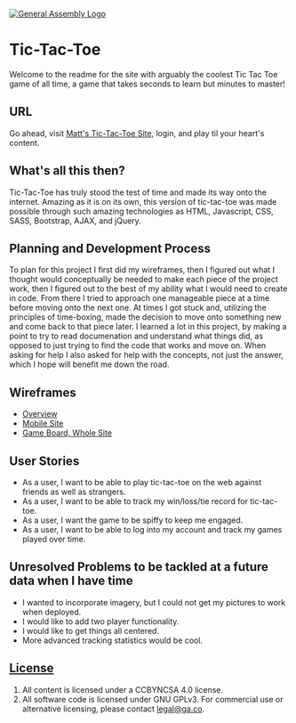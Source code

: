 [![General Assembly Logo](https://camo.githubusercontent.com/1a91b05b8f4d44b5bbfb83abac2b0996d8e26c92/687474703a2f2f692e696d6775722e636f6d2f6b6538555354712e706e67)](https://generalassemb.ly/education/web-development-immersive)

# Tic-Tac-Toe

Welcome to the readme for the site with arguably the coolest Tic Tac Toe game of all time, a game that takes seconds to learn but minutes to master!

## URL

Go ahead, visit [Matt's Tic-Tac-Toe Site](https://mattkwondo.github.io/tic-tac-toe/), login, and play til your
heart's content.

## What's all this then?

Tic-Tac-Toe has truly stood the test of time and made its way onto the internet. Amazing as it is on its own, this version of tic-tac-toe was made
possible through such amazing technologies as HTML, Javascript, CSS, SASS,
Bootstrap, AJAX, and jQuery.

## Planning and Development Process
To plan for this project I first did my wireframes, then I figured out what I thought would conceptually be needed to make each piece of the project work, then I figured out to the best of my ability what I would need to create in code. From there I tried to approach one manageable piece at a time before moving onto the next one. At times I got stuck and, utilizing the principles of time-boxing, made the decision to move onto something new and come back to that piece later. I learned a lot in this project, by making a point to try to read documenation and understand what things did, as opposed to just trying to find the code that works and move on. When asking for help I also asked for help with the concepts, not just the answer, which I hope will benefit me down the road.

## Wireframes
- [Overview](http://i.imgur.com/qIJOX4x.jpg)
- [Mobile Site](http://i.imgur.com/Zl7sVkd.jpg)
- [Game Board, Whole Site](http://i.imgur.com/0HjOHj1.jpg)

## User Stories
- As a user, I want to be able to play tic-tac-toe on the web against friends
as well as strangers.
- As a user, I want to be able to track my win/loss/tie record for tic-tac-toe.
- As a user, I want the game to be spiffy to keep me engaged.
- As a user, I want to be able to log into my account and track my games played
over time.

## Unresolved Problems to be tackled at a future data when I have time
- I wanted to incorporate imagery, but I could not get my pictures to work when
deployed.
- I would like to add two player functionality.
- I would like to get things all centered.
- More advanced tracking statistics would be cool.

## [License](LICENSE)

1.  All content is licensed under a CC­BY­NC­SA 4.0 license.
1.  All software code is licensed under GNU GPLv3. For commercial use or
    alternative licensing, please contact legal@ga.co.
